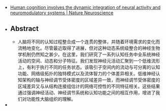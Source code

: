 - [Human cognition involves the dynamic integration of neural activity and neuromodulatory systems | Nature Neuroscience](https://www.nature.com/articles/s41593-018-0312-0)
- ## Abstract
	- 人脑将不同的认知过程整合成一个连贯的整体，并随着环境需求的变化而流畅地变化。尽管最近取得了进展，但对这种动态系统级整合的神经生物学机制仍然知之甚少。在这里，我们研究了一系列认知任务中全系统神经活动的空间、动态和分子特征。我们发现神经元活动汇聚到一个低维流形上，有利于执行不同的任务状态。该吸引子空间内的流动与可分离的认知功能、网络级拓扑的独特模式以及流体智力的个体差异相关。低维神经认知架构的轴与神经调节受体密度的区域差异一致，而神经调节受体密度的区域差异又与从结构连接组估计的网络可控性的不同特征相关。这些结果通过强调神经活动、神经调节系统和认知功能之间的相互作用，增进了我们对功能性大脑组织的理解。
-